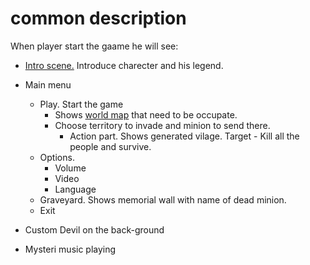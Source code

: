 # common description
When player start the gaame he will see:
* [Intro scene.](./intro.md) Introduce charecter and his legend.

* Main menu 
  * Play. Start the game
    * Shows [world map](./global-map.md) that need to be occupate.
    * Choose territory to invade and minion to send there.
      * Action part. Shows generated vilage. Target - Kill all the people and survive.
  * Options.
    * Volume
    * Video
    * Language
  * Graveyard. Shows memorial wall with name of dead minion.
  * Exit
* Custom Devil on the back-ground
* Mysteri music playing

